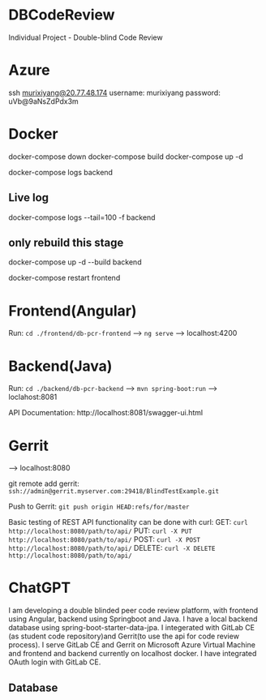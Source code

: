 # DBCodeReview

Individual Project - Double-blind Code Review

# Azure

ssh murixiyang@20.77.48.174
username: murixiyang
password: uVb@9aNsZdPdx3m

# Docker

docker-compose down
docker-compose build
docker-compose up -d

docker-compose logs backend

## Live log
docker-compose logs --tail=100 -f backend

## only rebuild this stage

docker-compose up -d --build backend

docker-compose restart frontend

# Frontend(Angular)

Run: `cd ./frontend/db-pcr-frontend` --> `ng serve` --> localhost:4200

# Backend(Java)

Run: `cd ./backend/db-pcr-backend` --> `mvn spring-boot:run` --> loclahost:8081

API Documentation: http://localhost:8081/swagger-ui.html

# Gerrit

--> localhost:8080

git remote add gerrit: `ssh://admin@gerrit.myserver.com:29418/BlindTestExample.git`

Push to Gerrit: `git push origin HEAD:refs/for/master`

Basic testing of REST API functionality can be done with curl:
GET: `curl http://localhost:8080/path/to/api/`
PUT: `curl -X PUT http://localhost:8080/path/to/api/`
POST: `curl -X POST http://localhost:8080/path/to/api/`
DELETE: `curl -X DELETE http://localhost:8080/path/to/api/`

# ChatGPT

I am developing a double blinded peer code review platform, with frontend using Angular, backend using Springboot and Java. I have a local backend database using spring-boot-starter-data-jpa.
I integerated with GitLab CE (as student code repository)and Gerrit(to use the api for code review process). I serve GitLab CE and Gerrit on Microsoft Azure Virtual Machine and frontend and backend currently on localhost docker. I have integrated OAuth login with GitLab CE.


## Database
